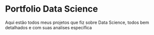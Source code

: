 # Portfolio Data Science
Aqui estão todos meus projetos que fiz sobre Data Science, todos bem detalhados e com suas analises específica 
